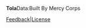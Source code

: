 
<P ALIGN=LEFT><b>Tola</b>Data:Built By Mercy Corps 

<a href="http://tola.work" style="text-align:right" >Feedback</a>|<a href="https://github.com/toladata/TolaActivity/blob/master/LICENSE" style=" text-align:right">License</a>

